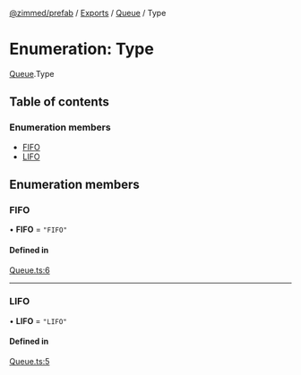 [@zimmed/prefab](../README.md) / [Exports](../modules.md) / [Queue](../modules/Queue.md) / Type

# Enumeration: Type

[Queue](../modules/Queue.md).Type

## Table of contents

### Enumeration members

- [FIFO](Queue.Type.md#fifo)
- [LIFO](Queue.Type.md#lifo)

## Enumeration members

### FIFO

• **FIFO** = `"FIFO"`

#### Defined in

[Queue.ts:6](https://github.com/zimmed/prefab/blob/26aef1e/src/Queue.ts#L6)

___

### LIFO

• **LIFO** = `"LIFO"`

#### Defined in

[Queue.ts:5](https://github.com/zimmed/prefab/blob/26aef1e/src/Queue.ts#L5)
